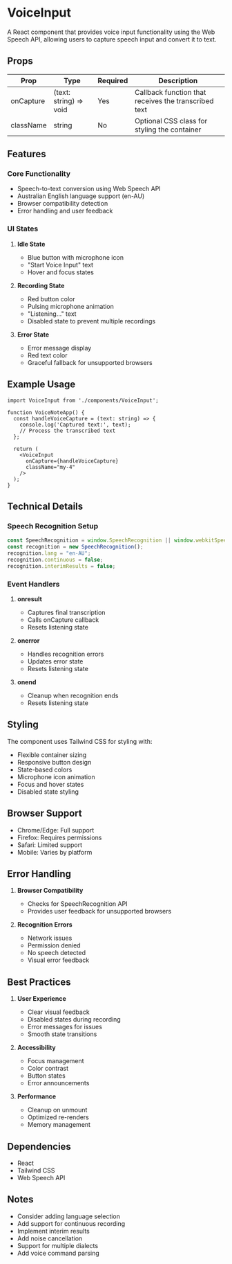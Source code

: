 # VoiceInput

A React component that provides voice input functionality using the Web Speech API, allowing users to capture speech input and convert it to text.

## Props

| Prop | Type | Required | Description |
|------|------|----------|-------------|
| onCapture | (text: string) => void | Yes | Callback function that receives the transcribed text |
| className | string | No | Optional CSS class for styling the container |

## Features

### Core Functionality
- Speech-to-text conversion using Web Speech API
- Australian English language support (en-AU)
- Browser compatibility detection
- Error handling and user feedback

### UI States
1. **Idle State**
   - Blue button with microphone icon
   - "Start Voice Input" text
   - Hover and focus states

2. **Recording State**
   - Red button color
   - Pulsing microphone animation
   - "Listening..." text
   - Disabled state to prevent multiple recordings

3. **Error State**
   - Error message display
   - Red text color
   - Graceful fallback for unsupported browsers

## Example Usage

```tsx
import VoiceInput from './components/VoiceInput';

function VoiceNoteApp() {
  const handleVoiceCapture = (text: string) => {
    console.log('Captured text:', text);
    // Process the transcribed text
  };

  return (
    <VoiceInput
      onCapture={handleVoiceCapture}
      className="my-4"
    />
  );
}
```

## Technical Details

### Speech Recognition Setup
```typescript
const SpeechRecognition = window.SpeechRecognition || window.webkitSpeechRecognition;
const recognition = new SpeechRecognition();
recognition.lang = "en-AU";
recognition.continuous = false;
recognition.interimResults = false;
```

### Event Handlers
1. **onresult**
   - Captures final transcription
   - Calls onCapture callback
   - Resets listening state

2. **onerror**
   - Handles recognition errors
   - Updates error state
   - Resets listening state

3. **onend**
   - Cleanup when recognition ends
   - Resets listening state

## Styling

The component uses Tailwind CSS for styling with:
- Flexible container sizing
- Responsive button design
- State-based colors
- Microphone icon animation
- Focus and hover states
- Disabled state styling

## Browser Support

- Chrome/Edge: Full support
- Firefox: Requires permissions
- Safari: Limited support
- Mobile: Varies by platform

## Error Handling

1. **Browser Compatibility**
   - Checks for SpeechRecognition API
   - Provides user feedback for unsupported browsers

2. **Recognition Errors**
   - Network issues
   - Permission denied
   - No speech detected
   - Visual error feedback

## Best Practices

1. **User Experience**
   - Clear visual feedback
   - Disabled states during recording
   - Error messages for issues
   - Smooth state transitions

2. **Accessibility**
   - Focus management
   - Color contrast
   - Button states
   - Error announcements

3. **Performance**
   - Cleanup on unmount
   - Optimized re-renders
   - Memory management

## Dependencies

- React
- Tailwind CSS
- Web Speech API

## Notes

- Consider adding language selection
- Add support for continuous recording
- Implement interim results
- Add noise cancellation
- Support for multiple dialects
- Add voice command parsing
